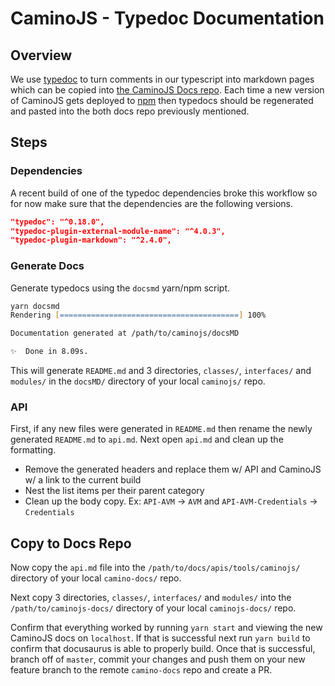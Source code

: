 # CaminoJS -  Typedoc Documentation

## Overview

We use [typedoc](https://typedoc.org) to turn comments in our typescript into markdown pages which can be copied into [the CaminoJS Docs repo](https://github.com/chain4travel/caminojs-docs). Each time a new version of CaminoJS gets deployed to [npm](https://www.npmjs.com/package/@c4tplatform/caminojs) then typedocs should be regenerated and pasted into the both docs repo previously mentioned.

## Steps

### Dependencies

A recent build of one of the typedoc dependencies broke this workflow so for now make sure that the dependencies are the following versions.

```json
"typedoc": "^0.18.0",
"typedoc-plugin-external-module-name": "^4.0.3",
"typedoc-plugin-markdown": "^2.4.0",
```

### Generate Docs

Generate typedocs using the `docsmd` yarn/npm script.

```zsh
yarn docsmd
Rendering [========================================] 100%

Documentation generated at /path/to/caminojs/docsMD

✨  Done in 8.09s.
```

This will generate `README.md` and 3 directories, `classes/`, `interfaces/` and `modules/` in the `docsMD/` directory of your local `caminojs/` repo.

### API

First, if any new files were generated in `README.md` then rename the newly generated `README.md` to `api.md`. Next open `api.md` and clean up the formatting.

* Remove the generated headers and replace them w/ API and CaminoJS w/ a link to the current build
* Nest the list items per their parent category
* Clean up the body copy. Ex: `API-AVM` -> `AVM` and `API-AVM-Credentials` -> `Credentials`

## Copy to Docs Repo

Now copy the `api.md` file into the `/path/to/docs/apis/tools/caminojs/` directory of your local `camino-docs/` repo.

Next copy 3 directories, `classes/`, `interfaces/` and `modules/` into the `/path/to/caminojs-docs/` directory of your local `caminojs-docs/` repo.

Confirm that everything worked by running `yarn start` and viewing the new CaminoJS docs on `localhost`. If that is successful next run `yarn build` to confirm that docusaurus is able to properly build. Once that is successful, branch off of `master`, commit your changes and push them on your new feature branch to the remote `camino-docs` repo and create a PR.